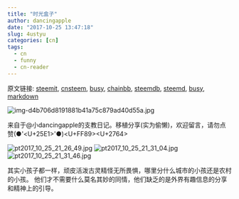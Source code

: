 ```yaml
---
title: "时光盒子"
author: dancingapple
date: "2017-10-25 13:47:18"
slug: 4ustyu
categories: [cn]
tags: 
  - cn
  - funny
  - cn-reader
---
```


原文链接: [steemit](https://steemit.com), [cnsteem](https://cnsteem.com), [busy](https://busy.org), [chainbb](https://chainbb.com), [steemdb](https://steemdb.com), [steemd](https://steemd.com), [busy](https://busy.org), [markdown](https://raw.githubusercontent.com/pzhaonet/steem_dancingapple/master/content/post/4ustyu.md)

![img-d4b706d8191881b41a75c879ad40d55a.jpg](https://steemitimages.com/DQmUfg2mUN2p1XJC8x59tYJ8fw9SFd6MppAZjL6gMQjpy7H/img-d4b706d8191881b41a75c879ad40d55a.jpg)

来自于@小dancingapple的支教日记。移植分享(实为偷懒)，欢迎留言，请勿点赞(●'<U+25E1>'●)<U+FF89><U+2764>

![pt2017_10_25_21_26_49.jpg](https://steemitimages.com/DQmSyG7HAFqQPAzpKKRZGEY46S7Zj33v4fiYYgo184RhC21/pt2017_10_25_21_26_49.jpg)
![pt2017_10_25_21_31_04.jpg](https://steemitimages.com/DQmP9iDtNv7J5e832qZPmfnNNHBqA43Shh7pGAoec32bkP5/pt2017_10_25_21_31_04.jpg)
![pt2017_10_25_21_31_46.jpg](https://steemitimages.com/DQmQFV6xSUn29WHexf9sQddCA5CDCX8aM6VPfijEwW8G7fP/pt2017_10_25_21_31_46.jpg)

其实小孩子都一样，顽皮活泼古灵精怪无所畏惧，哪里分什么城市的小孩还是农村的小孩。
他们才不需要什么莫名其妙的同情，他们缺乏的是外界有趣信息的分享和精神上的引导。
